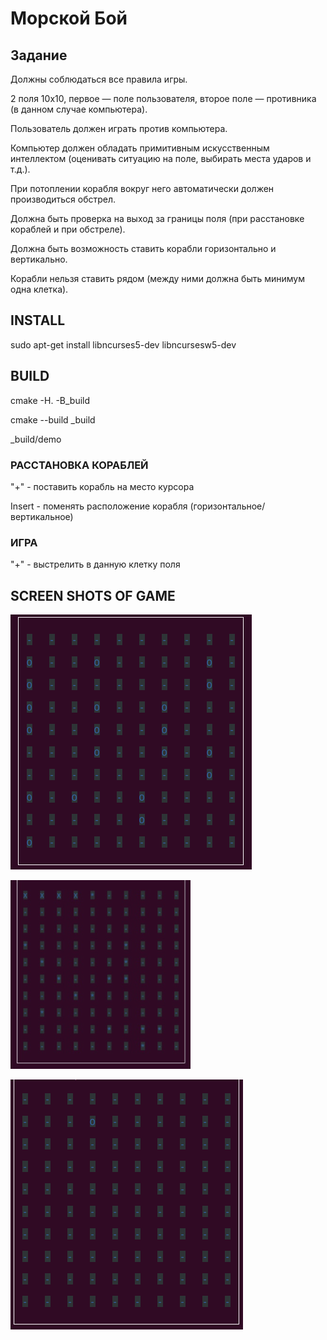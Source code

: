 # Морской Бой
## Задание
Должны соблюдаться все правила игры.

2 поля 10х10, первое — поле пользователя, второе поле — противника (в данном случае компьютера).

Пользователь должен играть против компьютера.

Компьютер должен обладать примитивным искусственным интеллектом (оценивать ситуацию на поле, выбирать места ударов и т.д.).

При потоплении корабля вокруг него автоматически должен производиться обстрел.

Должна быть проверка на выход за границы поля (при расстановке кораблей и при обстреле).

Должна быть возможность ставить корабли горизонтально и вертикально.

Корабли нельзя ставить рядом (между ними должна быть минимум одна клетка).

## INSTALL

sudo apt-get install libncurses5-dev libncursesw5-dev

## BUILD

cmake -H. -B_build

cmake --build _build

_build/demo

### РАССТАНОВКА КОРАБЛЕЙ

"+" - поставить корабль на место курсора

Insert - поменять расположение корабля (горизонтальное/вертикальное)

### ИГРА

"+" - выстрелить в данную клетку поля
## SCREEN SHOTS OF GAME

![alt text](screen_shots/2.png)  

![alt text](screen_shots/3.png)

![alt text](screen_shots/1.png)
